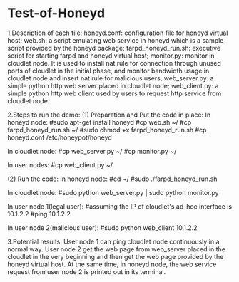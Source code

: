 Test-of-Honeyd
==============

1.Description of each file:
honeyd.conf: configuration file for honeyd virtual host;
web.sh: a script emulating web service in honeyd which is a sample script provided by the honeyd package;
farpd_honeyd_run.sh: executive script for starting farpd and honeyd virtual host;
monitor.py: monitor in cloudlet node. It is used to install nat rule for connection through unused ports of cloudlet in the initial phase, 
            and monitor bandwidth usage in cloudlet node and insert nat rule for malicious users;
web_server.py: a simple python http web server placed in cloudlet node;
web_client.py: a simple python http web client used by users to request http service from cloudlet node.

2.Steps to run the demo:
(1) Preparation and Put the code in place:
In honeyd node:
#sudo apt-get install honeyd
#cp web.sh ~/
#cp farpd_honeyd_run.sh ~/
#sudo chmod +x farpd_honeyd_run.sh
#cp honeyd.conf /etc/honeypot/honeyd

In cloudlet node:
#cp web_server.py ~/
#cp monitor.py ~/

In user nodes:
#cp web_client.py ~/

(2) Run the code:
In honeyd node:
#cd ~/
#sudo ./farpd_honeyd_run.sh

In cloudlet node:
#sudo python web_server.py | sudo python monitor.py

In user node 1(legal user):
#assuming the IP of cloudlet's ad-hoc interface is 10.1.2.2
#ping 10.1.2.2

In user node 2(malicious user):
#sudo python web_client 10.1.2.2

3.Potential results:
User node 1 can ping cloudlet node continuously in a normal way. User node 2 get the web page from web_server placed in the cloudlet in the very beginning and then get the web page provided by the honeyd virtual host. At the same time, in honeyd node, the web service request from user node 2 is printed out in its terminal.
